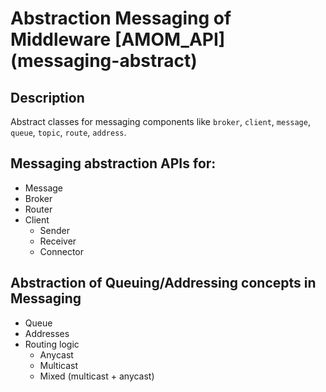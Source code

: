 # Abstraction Messaging of Middleware [AMOM_API] (messaging-abstract)
## Description
Abstract classes for messaging components like `broker`, `client`, `message`, `queue`, `topic`, `route`, `address`.

## Messaging abstraction APIs for:
- Message
- Broker
- Router
- Client 
  - Sender
  - Receiver
  - Connector

## Abstraction of Queuing/Addressing concepts in Messaging
- Queue
- Addresses
- Routing logic
  - Anycast
  - Multicast
  - Mixed (multicast + anycast) 